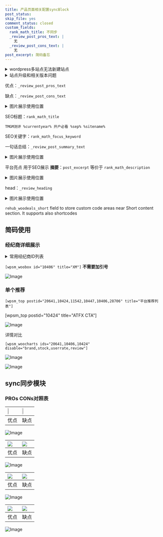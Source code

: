 ```yaml
---
title: 产品页面相关配置syncBlock
post_status: 
skip_file: yes
comment_status: closed
custom_fields:
  rank_math_title: 不同步
  _review_post_pros_text: |
    无
  _review_post_cons_text: |
    无
post_excerpt: 简码备忘
---
```

<details><summary>wordpress多站点无法新建站点</summary>

<li>和报错需要清理cookies一样的原因</li>
<li>wp-config.php里面<code>define( 'SUBDOMAIN_INSTALL', false );//子域名安装</code></li>
<li>新建子站点是用<code>define( 'SUBDOMAIN_INSTALL', true);//子域名安装</code> 完成以后，改成<code>false</code></li>
</details>

<details><summary>站点升级和相关版本问题</summary>

<p>wordpress：5.9.9
woocommerce：7.5.1
出现问题的地方：主题选项里面>><strong>Product layout >>compact style</strong></p>
<p>如何出现没有用过的字段 导致无法保存。先导出配置 然后进行修改，后面再次恢复即可。</p>
<p>出现部分字段无法显示时，需要返回默认布局后，对产品进行保存就好了。</p>
<p></p>
</details>

优点：`_review_post_pros_text`

缺点：`_review_post_cons_text`

<details><summary>图片展示使用位置</summary>

<img src="https://prod-files-secure.s3.us-west-2.amazonaws.com/39ed1227-6d7d-4570-be36-9ccd4a2c4241/f51d3d83-55d4-4bdf-9604-f37ec77ab556/Untitled.png?X-Amz-Algorithm=AWS4-HMAC-SHA256&X-Amz-Content-Sha256=UNSIGNED-PAYLOAD&X-Amz-Credential=ASIAZI2LB466RM46E5OY%2F20250703%2Fus-west-2%2Fs3%2Faws4_request&X-Amz-Date=20250703T225518Z&X-Amz-Expires=3600&X-Amz-Security-Token=IQoJb3JpZ2luX2VjEBYaCXVzLXdlc3QtMiJGMEQCIHu2rMK2E%2B5kt%2BhaUWtkLRY83DZE1YtqlJ8Ju5OwakeQAiAfaWERcYA2UpUKohuZewuENmPbH%2B4yGvEUT6KwKeejFCr%2FAwgfEAAaDDYzNzQyMzE4MzgwNSIMLB5ikBoezog7mG9eKtwDPz70xiO%2B5NBlOt8343%2FYLfYGY3uvXKMR5dcjiG0u8g1kK4q83xkpBg3josJs4f57TqzBqY7SxqlM4coZA2OMtYXvu%2B8OBlIsTO6j2AqCcbhm7QkRk0d7RDPJHw45SocE1nrpYuFnKn4bpYXuI6uW%2FHl%2FOYl7COQ0couM9MeazrRy4GolzFkDrlsZAax1aKEoIeUoZ%2BtCNqe%2BkD0mgxwtfZfN4OtSKkwnAKoD0L9xiwuR8dE44PksPHBFRJRa9qPZl8KyVM2yzGc7t%2FwP9qV0HHLELC79Csy9Ec%2BFNO2BQx4W1065bSWNCmKwO8%2FyY9jilrn%2FG7ic7ic%2BAPh2HxkgqHdZnlugf9b00hLrU6tE3KNVl5tMls1T2a8IrRxZTp5A1y5WGlChFiapyfphjfX%2FlJjrtDGldFdrPx%2FvKHXbzKt%2Bj6MpDEOQGmy7zN9iVDWrBaNyZ4aTTyTLkfNcTfDGNdr4QMdvOz21eVpV6khe3nUjPp71UyYi%2BSHYw5BbghRlP%2Bc3OXbkAX6KmyVhVri3FiQDyYNo13HClkNLPSpyjw48vh4LUwSgr7XuY1%2BDTcMw4WKv6FEv%2FiMmIqf9XmIaENDQ0%2F98RYzWhhB6Nt2sb6p0bPpLH%2Fiy4E6DbRQwk%2FKbwwY6pgGIuYNCuCgH7j%2B0xCjzKXU3kKYhECaBbUyqETQkv5OOGlTdkEKluNqkDH45lt4RWUOJG4nIRirRHqWKwasdI32j%2BXltKtJcfmx5kt%2B7%2BLAv4YA4tKnUiH73Zvf%2FKt4aqYaG27y0RhnUQIMEMmv%2F5MuUkAxXx6xYlqkzZbFNB%2Fl0yc%2FE125KWaTYhQeZngndjiqlY9H9w%2Ful%2Fmbma6xpYJ2Dvw1gvFu3&X-Amz-Signature=f09c99f39eb78746073d555dc72cc77dfe0797eda40b9152ad768c8f3a22f3b1&X-Amz-SignedHeaders=host&x-amz-checksum-mode=ENABLED&x-id=GetObject" alt="Image">
</details>

SEO标题：`rank_math_title`

`TMGM测评 %currentyear% 开户必看 %sep% %sitename%`

SEO关键字：`rank_math_focus_keyword`

一句话总结：`_review_post_summary_text`

<details><summary>图片展示使用位置</summary>

<img src="https://prod-files-secure.s3.us-west-2.amazonaws.com/39ed1227-6d7d-4570-be36-9ccd4a2c4241/4b96a922-296c-4f4e-8630-d1c870cbce01/Untitled.png?X-Amz-Algorithm=AWS4-HMAC-SHA256&X-Amz-Content-Sha256=UNSIGNED-PAYLOAD&X-Amz-Credential=ASIAZI2LB46653PBWXHP%2F20250703%2Fus-west-2%2Fs3%2Faws4_request&X-Amz-Date=20250703T225518Z&X-Amz-Expires=3600&X-Amz-Security-Token=IQoJb3JpZ2luX2VjEBYaCXVzLXdlc3QtMiJHMEUCIQDdz5j0gaqisbbeFIYxWm2xMN51iwrq%2F81spCIlpNuugAIgfavqyb83%2BrErxlWSsLBGneljLqjjmW7D2j%2Bkr8JWzMsq%2FwMIHxAAGgw2Mzc0MjMxODM4MDUiDFaLYzAO5A9jZCZaqyrcA73taTeEXSwaTF2%2Fm5R2ucmeHhFQOfQb009ZTla258F5z9qK0Wvge9veoxcI93i37G1vF5ekl%2Bb7UKtKkQCA3mcUpeOygJcPvekZr8Ad496PxYyeLM83yUgSVhOisU6vIsX%2BB%2FB69NzaxDFWPoMHdehOmYtFh4tYlVq%2FQ9zN7dusX%2FUPj2%2FbagZSVvm%2FE4T4Ka5Z1wKKiGmWEqEMIWnfbVt4YUvdOmfX5OONAXfP2SPbkJzddbMC2DElkvj6p9SoVbe5uX5xGoAQccaxB0pp%2B94kJPBZDh7Do%2ByBiKeo3AT1DQDty2fectovFHwdH%2BeD2gefe3AvQLM11RXMW5x4PuIYjEE9UnQnQnUjBzKvvHfe8zjgb3k4hJlr9uDf1eWexKC%2Brri4WeW1jzc2RnlobWZpFLz3SxiBnDK%2F%2BdCTHtlL%2B71itfc5stTfoE0d0vW3bzOSC3xkDg9p0JvklAj1RCKcVFfj0lSvp4GfSoF%2B%2BCeZfxEAKRWGv%2B9Udj5u8Afbf9LVPWW6NiiNvqvwG8NTx3EY1%2Fe72PDOjKS9CHwtkuaLSgsqxeDtYYbwwbtlLzHVmFHp%2FlXwaUO1Ta4Tlj0g8gJEk68Pas0tgzyQ87Ub8hNnp8fthTp0O3wuz09vMOLym8MGOqUBjwjMMEm7Ca%2Fut%2B42yNUWlukDT3HDbwNuIbjDK%2FU%2Bs%2Fm%2BraLyyAYAInkCO7vbvwFplwosPeE5OJZ0aMi6hxKGjceSUOIHB6NN30%2B759mebuUrpAF9pLjfJ18R4e5D%2Fgq3vXcTCddbWrwX070H9wVnYTdBuHv9ZwoUaIr4kXAoS8Q3jV5d9uDdHfmtcdmf8zhAVEOkMsqeZhRUyg7Xk68R5L31KtXW&X-Amz-Signature=93f208929598439945be9a502bd60140ec5e2ec5f5b577d7a25542846532edd7&X-Amz-SignedHeaders=host&x-amz-checksum-mode=ENABLED&x-id=GetObject" alt="Image">
</details>

平台亮点 用于SEO展示 **摘要**：`post_excerpt`  等价于 `rank_math_description`

<details><summary>图片展示使用位置</summary>

<img src="https://prod-files-secure.s3.us-west-2.amazonaws.com/39ed1227-6d7d-4570-be36-9ccd4a2c4241/1ee11f63-b60a-4dfe-a7a7-d58ff23b5d88/Untitled.png?X-Amz-Algorithm=AWS4-HMAC-SHA256&X-Amz-Content-Sha256=UNSIGNED-PAYLOAD&X-Amz-Credential=ASIAZI2LB466Q3EU57D4%2F20250703%2Fus-west-2%2Fs3%2Faws4_request&X-Amz-Date=20250703T225518Z&X-Amz-Expires=3600&X-Amz-Security-Token=IQoJb3JpZ2luX2VjEBYaCXVzLXdlc3QtMiJGMEQCIBkN3ooEvJ5Vjk5umf15b0DSWecnZY%2FW0ac14okTX%2B%2BpAiBmq6W%2Ff%2B%2B9ONb7Htvb7KSJ7HVZ4CXml19Nabyzd3iSuyr%2FAwgfEAAaDDYzNzQyMzE4MzgwNSIMI4fnSLAuTh3UcR37KtwDSw6KzpZcOox3kOsBMbqpF50Cjr3Iu%2Bi6gm7n4K9y%2B8CllwdQI2DmJRNf09caFZXUwrzf9qRPAQmPnI1xWd8IyZCTv8Hc9vlKJ2E4VBfhKtHQkPXUGUlinr0FdbF5c1nDTSy1IsNR0YH8G5K5D5RmZTyRYrFUnOt3swZcH7EkYuayvhCBoK61WoLHH0gH0BZqekT7UpdLydfxla7TH3JW%2BIPiTeCNJU2qVItFrFONU%2Fa9%2Fjfz1k2Myul5JIrx2XWz6LviHbKu5uv5leeZs98wBKRWsdJDjTJsN02iHUMZKGYLIK68AX5Gb1OafKFjDUB%2FmG0dWLgfcPRzIR%2B4aEnzTG%2BdNnzi5VVc%2FiemW1RD7RAryzgjqSPbnsUtfK3xSwyU%2BqGJjgroSp3iFrzKfXbkp8I9qz2C3ycTT7rJmlJHCmkaFhPfDmm%2BgXO15dqMqVRO2NMt3%2B9gxBxSPUVSn3qos8aRzTnWID5WYHuMy%2B3QGyErW%2FlFd3XRE7JJ9rWjuHOEnzq2EurNmWgDs5BYIpLywOQ9JeBv1U3ovPJftbNo%2F60R00Qx6D8BqCDQzKFRQAOlL6S%2FZ7fMZF2FLAd57H5xqzfaJTzadE0JJd0W1yY%2FnxNuNdnSdYQ%2FGgzFB1swoPKbwwY6pgH6V6GfOQ5bSjdQAg1rCR141ZU%2FfmBvv2DHCyvdY6oq3lAYuhVu6wQS7H1g5sI4lAVm%2BQh5o1aoYBTZBgkaUlbl4XZrHPmyyYMAup%2BOwU1dSz8hV0c1gfIMY8%2BbHzeiSplF1CHPDyyKy%2F34ky0mT3wFZUnw4cHnx0Tki7MCEHfzn8uAliAjq6c6L1CP4OjgrCIzKUrHqnVGU0MiclZfi2PUrQhSr0wV&X-Amz-Signature=1939a6f4f018731622c7fb23083652bb9b0c8d855ae00b12cb0837f87e1a2a09&X-Amz-SignedHeaders=host&x-amz-checksum-mode=ENABLED&x-id=GetObject" alt="Image">
<img src="https://prod-files-secure.s3.us-west-2.amazonaws.com/39ed1227-6d7d-4570-be36-9ccd4a2c4241/ad4118b5-78d8-4fbe-801e-3b29b5d99c01/Untitled.png?X-Amz-Algorithm=AWS4-HMAC-SHA256&X-Amz-Content-Sha256=UNSIGNED-PAYLOAD&X-Amz-Credential=ASIAZI2LB466Q3EU57D4%2F20250703%2Fus-west-2%2Fs3%2Faws4_request&X-Amz-Date=20250703T225518Z&X-Amz-Expires=3600&X-Amz-Security-Token=IQoJb3JpZ2luX2VjEBYaCXVzLXdlc3QtMiJGMEQCIBkN3ooEvJ5Vjk5umf15b0DSWecnZY%2FW0ac14okTX%2B%2BpAiBmq6W%2Ff%2B%2B9ONb7Htvb7KSJ7HVZ4CXml19Nabyzd3iSuyr%2FAwgfEAAaDDYzNzQyMzE4MzgwNSIMI4fnSLAuTh3UcR37KtwDSw6KzpZcOox3kOsBMbqpF50Cjr3Iu%2Bi6gm7n4K9y%2B8CllwdQI2DmJRNf09caFZXUwrzf9qRPAQmPnI1xWd8IyZCTv8Hc9vlKJ2E4VBfhKtHQkPXUGUlinr0FdbF5c1nDTSy1IsNR0YH8G5K5D5RmZTyRYrFUnOt3swZcH7EkYuayvhCBoK61WoLHH0gH0BZqekT7UpdLydfxla7TH3JW%2BIPiTeCNJU2qVItFrFONU%2Fa9%2Fjfz1k2Myul5JIrx2XWz6LviHbKu5uv5leeZs98wBKRWsdJDjTJsN02iHUMZKGYLIK68AX5Gb1OafKFjDUB%2FmG0dWLgfcPRzIR%2B4aEnzTG%2BdNnzi5VVc%2FiemW1RD7RAryzgjqSPbnsUtfK3xSwyU%2BqGJjgroSp3iFrzKfXbkp8I9qz2C3ycTT7rJmlJHCmkaFhPfDmm%2BgXO15dqMqVRO2NMt3%2B9gxBxSPUVSn3qos8aRzTnWID5WYHuMy%2B3QGyErW%2FlFd3XRE7JJ9rWjuHOEnzq2EurNmWgDs5BYIpLywOQ9JeBv1U3ovPJftbNo%2F60R00Qx6D8BqCDQzKFRQAOlL6S%2FZ7fMZF2FLAd57H5xqzfaJTzadE0JJd0W1yY%2FnxNuNdnSdYQ%2FGgzFB1swoPKbwwY6pgH6V6GfOQ5bSjdQAg1rCR141ZU%2FfmBvv2DHCyvdY6oq3lAYuhVu6wQS7H1g5sI4lAVm%2BQh5o1aoYBTZBgkaUlbl4XZrHPmyyYMAup%2BOwU1dSz8hV0c1gfIMY8%2BbHzeiSplF1CHPDyyKy%2F34ky0mT3wFZUnw4cHnx0Tki7MCEHfzn8uAliAjq6c6L1CP4OjgrCIzKUrHqnVGU0MiclZfi2PUrQhSr0wV&X-Amz-Signature=3deba847099ce335b676d715eabc36092620eab0f2ad326bcc1cf4cd5fc14dd4&X-Amz-SignedHeaders=host&x-amz-checksum-mode=ENABLED&x-id=GetObject" alt="Image">
<img src="https://prod-files-secure.s3.us-west-2.amazonaws.com/39ed1227-6d7d-4570-be36-9ccd4a2c4241/a38cf7c9-a79c-4b64-9e94-13589fe0758b/Untitled.png?X-Amz-Algorithm=AWS4-HMAC-SHA256&X-Amz-Content-Sha256=UNSIGNED-PAYLOAD&X-Amz-Credential=ASIAZI2LB466Q3EU57D4%2F20250703%2Fus-west-2%2Fs3%2Faws4_request&X-Amz-Date=20250703T225518Z&X-Amz-Expires=3600&X-Amz-Security-Token=IQoJb3JpZ2luX2VjEBYaCXVzLXdlc3QtMiJGMEQCIBkN3ooEvJ5Vjk5umf15b0DSWecnZY%2FW0ac14okTX%2B%2BpAiBmq6W%2Ff%2B%2B9ONb7Htvb7KSJ7HVZ4CXml19Nabyzd3iSuyr%2FAwgfEAAaDDYzNzQyMzE4MzgwNSIMI4fnSLAuTh3UcR37KtwDSw6KzpZcOox3kOsBMbqpF50Cjr3Iu%2Bi6gm7n4K9y%2B8CllwdQI2DmJRNf09caFZXUwrzf9qRPAQmPnI1xWd8IyZCTv8Hc9vlKJ2E4VBfhKtHQkPXUGUlinr0FdbF5c1nDTSy1IsNR0YH8G5K5D5RmZTyRYrFUnOt3swZcH7EkYuayvhCBoK61WoLHH0gH0BZqekT7UpdLydfxla7TH3JW%2BIPiTeCNJU2qVItFrFONU%2Fa9%2Fjfz1k2Myul5JIrx2XWz6LviHbKu5uv5leeZs98wBKRWsdJDjTJsN02iHUMZKGYLIK68AX5Gb1OafKFjDUB%2FmG0dWLgfcPRzIR%2B4aEnzTG%2BdNnzi5VVc%2FiemW1RD7RAryzgjqSPbnsUtfK3xSwyU%2BqGJjgroSp3iFrzKfXbkp8I9qz2C3ycTT7rJmlJHCmkaFhPfDmm%2BgXO15dqMqVRO2NMt3%2B9gxBxSPUVSn3qos8aRzTnWID5WYHuMy%2B3QGyErW%2FlFd3XRE7JJ9rWjuHOEnzq2EurNmWgDs5BYIpLywOQ9JeBv1U3ovPJftbNo%2F60R00Qx6D8BqCDQzKFRQAOlL6S%2FZ7fMZF2FLAd57H5xqzfaJTzadE0JJd0W1yY%2FnxNuNdnSdYQ%2FGgzFB1swoPKbwwY6pgH6V6GfOQ5bSjdQAg1rCR141ZU%2FfmBvv2DHCyvdY6oq3lAYuhVu6wQS7H1g5sI4lAVm%2BQh5o1aoYBTZBgkaUlbl4XZrHPmyyYMAup%2BOwU1dSz8hV0c1gfIMY8%2BbHzeiSplF1CHPDyyKy%2F34ky0mT3wFZUnw4cHnx0Tki7MCEHfzn8uAliAjq6c6L1CP4OjgrCIzKUrHqnVGU0MiclZfi2PUrQhSr0wV&X-Amz-Signature=6e293622bbb3f15dc442c691193f1648b66cfd2a0ebeba051c7056db67fe4244&X-Amz-SignedHeaders=host&x-amz-checksum-mode=ENABLED&x-id=GetObject" alt="Image">
<img src="https://prod-files-secure.s3.us-west-2.amazonaws.com/39ed1227-6d7d-4570-be36-9ccd4a2c4241/7da6fc1e-d2ac-42ae-8c75-cb5749aa18f6/Untitled.png?X-Amz-Algorithm=AWS4-HMAC-SHA256&X-Amz-Content-Sha256=UNSIGNED-PAYLOAD&X-Amz-Credential=ASIAZI2LB466Q3EU57D4%2F20250703%2Fus-west-2%2Fs3%2Faws4_request&X-Amz-Date=20250703T225518Z&X-Amz-Expires=3600&X-Amz-Security-Token=IQoJb3JpZ2luX2VjEBYaCXVzLXdlc3QtMiJGMEQCIBkN3ooEvJ5Vjk5umf15b0DSWecnZY%2FW0ac14okTX%2B%2BpAiBmq6W%2Ff%2B%2B9ONb7Htvb7KSJ7HVZ4CXml19Nabyzd3iSuyr%2FAwgfEAAaDDYzNzQyMzE4MzgwNSIMI4fnSLAuTh3UcR37KtwDSw6KzpZcOox3kOsBMbqpF50Cjr3Iu%2Bi6gm7n4K9y%2B8CllwdQI2DmJRNf09caFZXUwrzf9qRPAQmPnI1xWd8IyZCTv8Hc9vlKJ2E4VBfhKtHQkPXUGUlinr0FdbF5c1nDTSy1IsNR0YH8G5K5D5RmZTyRYrFUnOt3swZcH7EkYuayvhCBoK61WoLHH0gH0BZqekT7UpdLydfxla7TH3JW%2BIPiTeCNJU2qVItFrFONU%2Fa9%2Fjfz1k2Myul5JIrx2XWz6LviHbKu5uv5leeZs98wBKRWsdJDjTJsN02iHUMZKGYLIK68AX5Gb1OafKFjDUB%2FmG0dWLgfcPRzIR%2B4aEnzTG%2BdNnzi5VVc%2FiemW1RD7RAryzgjqSPbnsUtfK3xSwyU%2BqGJjgroSp3iFrzKfXbkp8I9qz2C3ycTT7rJmlJHCmkaFhPfDmm%2BgXO15dqMqVRO2NMt3%2B9gxBxSPUVSn3qos8aRzTnWID5WYHuMy%2B3QGyErW%2FlFd3XRE7JJ9rWjuHOEnzq2EurNmWgDs5BYIpLywOQ9JeBv1U3ovPJftbNo%2F60R00Qx6D8BqCDQzKFRQAOlL6S%2FZ7fMZF2FLAd57H5xqzfaJTzadE0JJd0W1yY%2FnxNuNdnSdYQ%2FGgzFB1swoPKbwwY6pgH6V6GfOQ5bSjdQAg1rCR141ZU%2FfmBvv2DHCyvdY6oq3lAYuhVu6wQS7H1g5sI4lAVm%2BQh5o1aoYBTZBgkaUlbl4XZrHPmyyYMAup%2BOwU1dSz8hV0c1gfIMY8%2BbHzeiSplF1CHPDyyKy%2F34ky0mT3wFZUnw4cHnx0Tki7MCEHfzn8uAliAjq6c6L1CP4OjgrCIzKUrHqnVGU0MiclZfi2PUrQhSr0wV&X-Amz-Signature=1344c672835843a06275a5568e8fd9e5700bb57f3b0ea1dfd8c637faaf75172f&X-Amz-SignedHeaders=host&x-amz-checksum-mode=ENABLED&x-id=GetObject" alt="Image">
<img src="https://prod-files-secure.s3.us-west-2.amazonaws.com/39ed1227-6d7d-4570-be36-9ccd4a2c4241/7e97f40a-eaee-47f5-b2f9-475f96808fa7/Untitled.png?X-Amz-Algorithm=AWS4-HMAC-SHA256&X-Amz-Content-Sha256=UNSIGNED-PAYLOAD&X-Amz-Credential=ASIAZI2LB466Q3EU57D4%2F20250703%2Fus-west-2%2Fs3%2Faws4_request&X-Amz-Date=20250703T225518Z&X-Amz-Expires=3600&X-Amz-Security-Token=IQoJb3JpZ2luX2VjEBYaCXVzLXdlc3QtMiJGMEQCIBkN3ooEvJ5Vjk5umf15b0DSWecnZY%2FW0ac14okTX%2B%2BpAiBmq6W%2Ff%2B%2B9ONb7Htvb7KSJ7HVZ4CXml19Nabyzd3iSuyr%2FAwgfEAAaDDYzNzQyMzE4MzgwNSIMI4fnSLAuTh3UcR37KtwDSw6KzpZcOox3kOsBMbqpF50Cjr3Iu%2Bi6gm7n4K9y%2B8CllwdQI2DmJRNf09caFZXUwrzf9qRPAQmPnI1xWd8IyZCTv8Hc9vlKJ2E4VBfhKtHQkPXUGUlinr0FdbF5c1nDTSy1IsNR0YH8G5K5D5RmZTyRYrFUnOt3swZcH7EkYuayvhCBoK61WoLHH0gH0BZqekT7UpdLydfxla7TH3JW%2BIPiTeCNJU2qVItFrFONU%2Fa9%2Fjfz1k2Myul5JIrx2XWz6LviHbKu5uv5leeZs98wBKRWsdJDjTJsN02iHUMZKGYLIK68AX5Gb1OafKFjDUB%2FmG0dWLgfcPRzIR%2B4aEnzTG%2BdNnzi5VVc%2FiemW1RD7RAryzgjqSPbnsUtfK3xSwyU%2BqGJjgroSp3iFrzKfXbkp8I9qz2C3ycTT7rJmlJHCmkaFhPfDmm%2BgXO15dqMqVRO2NMt3%2B9gxBxSPUVSn3qos8aRzTnWID5WYHuMy%2B3QGyErW%2FlFd3XRE7JJ9rWjuHOEnzq2EurNmWgDs5BYIpLywOQ9JeBv1U3ovPJftbNo%2F60R00Qx6D8BqCDQzKFRQAOlL6S%2FZ7fMZF2FLAd57H5xqzfaJTzadE0JJd0W1yY%2FnxNuNdnSdYQ%2FGgzFB1swoPKbwwY6pgH6V6GfOQ5bSjdQAg1rCR141ZU%2FfmBvv2DHCyvdY6oq3lAYuhVu6wQS7H1g5sI4lAVm%2BQh5o1aoYBTZBgkaUlbl4XZrHPmyyYMAup%2BOwU1dSz8hV0c1gfIMY8%2BbHzeiSplF1CHPDyyKy%2F34ky0mT3wFZUnw4cHnx0Tki7MCEHfzn8uAliAjq6c6L1CP4OjgrCIzKUrHqnVGU0MiclZfi2PUrQhSr0wV&X-Amz-Signature=a4b5fb0f9af8a05c14039a931f80016effacd5df20fd21a6f746af5faf8b456d&X-Amz-SignedHeaders=host&x-amz-checksum-mode=ENABLED&x-id=GetObject" alt="Image">
</details>

head：`_review_heading`

<details><summary>图片展示使用位置</summary>

<img src="https://prod-files-secure.s3.us-west-2.amazonaws.com/39ed1227-6d7d-4570-be36-9ccd4a2c4241/3a4650ad-9887-415c-889a-edd51fa54f27/Untitled.png?X-Amz-Algorithm=AWS4-HMAC-SHA256&X-Amz-Content-Sha256=UNSIGNED-PAYLOAD&X-Amz-Credential=ASIAZI2LB4666WG5MJN5%2F20250703%2Fus-west-2%2Fs3%2Faws4_request&X-Amz-Date=20250703T225518Z&X-Amz-Expires=3600&X-Amz-Security-Token=IQoJb3JpZ2luX2VjEBYaCXVzLXdlc3QtMiJHMEUCIQDRCPG0Ux%2Bo1NRAskhfBDwq2WLfI47oFsIMdJzmV8xWLQIgYnRQRKOqm25g7MgqGaLeh4Jke329n7%2BtigCqnMv7lqsq%2FwMIHxAAGgw2Mzc0MjMxODM4MDUiDGLJOtGWtI9nHoXg4yrcA1FgztBLnYBGYK1oi21O80dlKEBiIb8pGO%2F0wCkE1GlqeMjadyFQh3cVb4slqnaeQblMyD8E5age3vyDHw%2BEtZJHseA9%2FCq7czZfvAk%2F1uAuAD3ThHfDsrOza08xhIuAy6tW9fQn1I9BamWf4M%2F1I3FNlc2G88%2FXlpNZ%2Fx%2FtYqXZMiNAcIrlh%2BiYj%2BPNVnmmldlDyzETR5MiGuX%2BOfBNA9nCBKKTkp5pFy5BKAH4%2BwkZpYcrwaMtlD6wrzMWZXDmxPexSC2M0TmDTbeYjkvspaQu21nLEH18bF8qfwo%2B0K0pAaMUOoTlyqlwrGD9o65IBV750rxEI0gGj6NYxrw9RLkQofTCbzo5rFO1JL%2F21DBLd9Rc%2BkqmrY2o9940KyWoBiOBoZNhHixRgtf2Ch%2FwXqehrJgLvy5PG2Yircj%2Ft8Y688wOsoL8tMlPnWU8ANdWXHDrrZUs7rJVjkFbKcKeRM9yZ2c4pyHvkDqkRIVTwezqXUEx8TI10Qxk8Y6%2BhnvIMGwfTmQL%2B067N4fNj%2Fq%2FCzBw09P1UlA8RlSMB%2BE2pGWg%2ByVec9uW87PfqFWVhrNb%2B1Hv9QyuJ9LGVlGIDX7TNHcTUylQNWYnE%2FCYCIDxacEFK0cBHfABkgs88iQsMJDym8MGOqUBIM%2FPEBQDwhQAXo0QJIQ7Rl1BFCKIv8eVYcZrXDah5Hlj36ADluO%2Fsr9h7bJ57emLSHAO3LMzwvqhw%2FuCsEZgEqPSdSBtwOds5WGi4%2BB2fcGtvnEtOYYZcIpAE05%2FuuAGpMv42n%2FSzV9OkcUs1GbvnwOauEI2V5sd8np0i2FwnyDjh7RaOBPP8VV%2BUnaibD9g7HwJx%2B1gHAGkPHHroGphMyLEFfrb&X-Amz-Signature=ae85fc55403b61676786be26c7e2b39c5edc1e1008c3f7ff828f7de3fb526aee&X-Amz-SignedHeaders=host&x-amz-checksum-mode=ENABLED&x-id=GetObject" alt="Image">
</details>

`rehub_woodeals_short`	field to store custom code areas near Short content section. It supports also shortcodes



## 简码使用

### 经纪商详细展示

<details><summary>常用经纪商ID列表</summary>

<pre><code class="php">嘉盛 ===> 20641  [wpsm_woobox id="20641" title="嘉盛"]
易信easymarkets ===> 11542  [wpsm_woobox id="11542" title="易信easymarkets"]
ATFX外汇 ===> 10424  [wpsm_woobox id="10424" title="ATFX"]
XM ===> 10406  [wpsm_woobox id="10406" title="XM"]
TMGM ===> 29622  [wpsm_woobox id="29622" title="TMGM"]
HYCM ===> 10447  [wpsm_woobox id="10447" title="HYCM"]
fpmarkets澳福外汇 ===> 20639  [wpsm_woobox id="20639" title="fpmarkets澳福外汇"]</code></pre>
</details>

`[wpsm_woobox id="10406" title="XM"]` **不需要加引号**

![Image](https://prod-files-secure.s3.us-west-2.amazonaws.com/39ed1227-6d7d-4570-be36-9ccd4a2c4241/4f898f9d-0fa7-4e43-acd3-ac6bc7be575a/Untitled.png?X-Amz-Algorithm=AWS4-HMAC-SHA256&X-Amz-Content-Sha256=UNSIGNED-PAYLOAD&X-Amz-Credential=ASIAZI2LB4662YECX2BR%2F20250703%2Fus-west-2%2Fs3%2Faws4_request&X-Amz-Date=20250703T225517Z&X-Amz-Expires=3600&X-Amz-Security-Token=IQoJb3JpZ2luX2VjEBYaCXVzLXdlc3QtMiJGMEQCIHTIyuQNS31SJuJHPwYIAjffHjmU%2FkdJVdnPYfSFQetXAiASzxQavWYjK%2FBVQen3BPd0oSmTpVAsIbm9vC%2BMbHaU2ir%2FAwgfEAAaDDYzNzQyMzE4MzgwNSIM7M5ng0R7YnIwMQC5KtwDvoOiLwHqyuWbxegenXs7loaJTx9PZn7Lk9W3S8EGKpKyB929KqWN5CxW0WjDRwwKQkuaMbDKd7MVkRy143Z2vQqJccHiR%2F2hhfI173CcJzR76mbudyoWFclVNeOtR%2FNzi6Yu%2Bgsvy5gTJNm4zfU5Fde56SZFujw1K0FOEi9iffb64oozw%2BHtiviQuKX0J6Ap31t7XRk1Kuf%2F32AtLYEQFJLUUF78%2BxpOKYsJzOLa2wUvwds%2BgB0BaBomnm433dTWlDFTmZrPoAcNyT5TLcqm5G3AcgjvG8IYt7%2BXmRfFjL0220Ft5cbZdsOmJbJLAUhqk%2FvR0fkNkUuREs%2FDYD9T5ddoWS6P5ZdTzBG%2Bvx6lshYIpADEqeoiw3SjB8yvEKj0f%2BwIwyTq0dKYuUmvfctjORwYVPMR9KVnJvfYmP2%2BScGZb3w71QU5hRqXcC0KuAFneCPxE8lsfvE9bJIY8%2BUVKdu2UUzEwqpi%2FEgElyeNH4I5r%2Ffng1v%2FiEdfnuxVR0TypOD0m%2BXoErZAnHa5FhCPq1HA2QT68M5KE4QHjStjhLalRgytou4gzgPp9IJ%2FTy1l7KB%2ByflfMS%2FEWzbNbaEAXDeGFZJFKxaMBd0O5y%2FGQxsS9E1MjdUfqGgYE1ow4%2FKbwwY6pgHSpuGlSr81WRuHrSzvPfJPg%2BtH6Ut1XDyXmDPdQE2g%2Fb%2BhiIPnEO41M06YoBQ2vdQHqpihJ5aoaEsUM0hE4B8RWtR2Om0T70u5nAP26UWuLlp1A8wd5%2B6Pmd%2BThyWYWD%2FYKZdkmYOM9ZotaICU6h0xrmH4EXyAWUoP5k%2FOYx%2F5oX%2F5CJDhPv99%2BrZAA%2FYuLxXLhTyL8TyDVBPkx4Yni4%2BxgozbgClg&X-Amz-Signature=478e2ced2e46aaf03713727019b218744e59933fdbc53d84adb0a3b0295f3673&X-Amz-SignedHeaders=host&x-amz-checksum-mode=ENABLED&x-id=GetObject)

### 单个推荐
`[wpsm_top postid="20641,10424,11542,10447,10406,28706" title="平台推荐列表"]`

[wpsm_top postid="10424" title="ATFX CTA"]

![Image](https://prod-files-secure.s3.us-west-2.amazonaws.com/39ed1227-6d7d-4570-be36-9ccd4a2c4241/5ac620dc-51a8-48b6-b55d-91f47299193c/Untitled.png?X-Amz-Algorithm=AWS4-HMAC-SHA256&X-Amz-Content-Sha256=UNSIGNED-PAYLOAD&X-Amz-Credential=ASIAZI2LB4662YECX2BR%2F20250703%2Fus-west-2%2Fs3%2Faws4_request&X-Amz-Date=20250703T225517Z&X-Amz-Expires=3600&X-Amz-Security-Token=IQoJb3JpZ2luX2VjEBYaCXVzLXdlc3QtMiJGMEQCIHTIyuQNS31SJuJHPwYIAjffHjmU%2FkdJVdnPYfSFQetXAiASzxQavWYjK%2FBVQen3BPd0oSmTpVAsIbm9vC%2BMbHaU2ir%2FAwgfEAAaDDYzNzQyMzE4MzgwNSIM7M5ng0R7YnIwMQC5KtwDvoOiLwHqyuWbxegenXs7loaJTx9PZn7Lk9W3S8EGKpKyB929KqWN5CxW0WjDRwwKQkuaMbDKd7MVkRy143Z2vQqJccHiR%2F2hhfI173CcJzR76mbudyoWFclVNeOtR%2FNzi6Yu%2Bgsvy5gTJNm4zfU5Fde56SZFujw1K0FOEi9iffb64oozw%2BHtiviQuKX0J6Ap31t7XRk1Kuf%2F32AtLYEQFJLUUF78%2BxpOKYsJzOLa2wUvwds%2BgB0BaBomnm433dTWlDFTmZrPoAcNyT5TLcqm5G3AcgjvG8IYt7%2BXmRfFjL0220Ft5cbZdsOmJbJLAUhqk%2FvR0fkNkUuREs%2FDYD9T5ddoWS6P5ZdTzBG%2Bvx6lshYIpADEqeoiw3SjB8yvEKj0f%2BwIwyTq0dKYuUmvfctjORwYVPMR9KVnJvfYmP2%2BScGZb3w71QU5hRqXcC0KuAFneCPxE8lsfvE9bJIY8%2BUVKdu2UUzEwqpi%2FEgElyeNH4I5r%2Ffng1v%2FiEdfnuxVR0TypOD0m%2BXoErZAnHa5FhCPq1HA2QT68M5KE4QHjStjhLalRgytou4gzgPp9IJ%2FTy1l7KB%2ByflfMS%2FEWzbNbaEAXDeGFZJFKxaMBd0O5y%2FGQxsS9E1MjdUfqGgYE1ow4%2FKbwwY6pgHSpuGlSr81WRuHrSzvPfJPg%2BtH6Ut1XDyXmDPdQE2g%2Fb%2BhiIPnEO41M06YoBQ2vdQHqpihJ5aoaEsUM0hE4B8RWtR2Om0T70u5nAP26UWuLlp1A8wd5%2B6Pmd%2BThyWYWD%2FYKZdkmYOM9ZotaICU6h0xrmH4EXyAWUoP5k%2FOYx%2F5oX%2F5CJDhPv99%2BrZAA%2FYuLxXLhTyL8TyDVBPkx4Yni4%2BxgozbgClg&X-Amz-Signature=b496f9026197eade2ac5cbb49f1813160bfd6961dde789cd2539d98c25d3a335&X-Amz-SignedHeaders=host&x-amz-checksum-mode=ENABLED&x-id=GetObject)

详情对比

`[wpsm_woocharts ids="20641,10406,10424" disable="brand,stock,userrate,review"]`

![Image](https://prod-files-secure.s3.us-west-2.amazonaws.com/39ed1227-6d7d-4570-be36-9ccd4a2c4241/bf3ba45f-b9f3-4295-8aef-b4a495fd25f4/Untitled.png?X-Amz-Algorithm=AWS4-HMAC-SHA256&X-Amz-Content-Sha256=UNSIGNED-PAYLOAD&X-Amz-Credential=ASIAZI2LB4662YECX2BR%2F20250703%2Fus-west-2%2Fs3%2Faws4_request&X-Amz-Date=20250703T225517Z&X-Amz-Expires=3600&X-Amz-Security-Token=IQoJb3JpZ2luX2VjEBYaCXVzLXdlc3QtMiJGMEQCIHTIyuQNS31SJuJHPwYIAjffHjmU%2FkdJVdnPYfSFQetXAiASzxQavWYjK%2FBVQen3BPd0oSmTpVAsIbm9vC%2BMbHaU2ir%2FAwgfEAAaDDYzNzQyMzE4MzgwNSIM7M5ng0R7YnIwMQC5KtwDvoOiLwHqyuWbxegenXs7loaJTx9PZn7Lk9W3S8EGKpKyB929KqWN5CxW0WjDRwwKQkuaMbDKd7MVkRy143Z2vQqJccHiR%2F2hhfI173CcJzR76mbudyoWFclVNeOtR%2FNzi6Yu%2Bgsvy5gTJNm4zfU5Fde56SZFujw1K0FOEi9iffb64oozw%2BHtiviQuKX0J6Ap31t7XRk1Kuf%2F32AtLYEQFJLUUF78%2BxpOKYsJzOLa2wUvwds%2BgB0BaBomnm433dTWlDFTmZrPoAcNyT5TLcqm5G3AcgjvG8IYt7%2BXmRfFjL0220Ft5cbZdsOmJbJLAUhqk%2FvR0fkNkUuREs%2FDYD9T5ddoWS6P5ZdTzBG%2Bvx6lshYIpADEqeoiw3SjB8yvEKj0f%2BwIwyTq0dKYuUmvfctjORwYVPMR9KVnJvfYmP2%2BScGZb3w71QU5hRqXcC0KuAFneCPxE8lsfvE9bJIY8%2BUVKdu2UUzEwqpi%2FEgElyeNH4I5r%2Ffng1v%2FiEdfnuxVR0TypOD0m%2BXoErZAnHa5FhCPq1HA2QT68M5KE4QHjStjhLalRgytou4gzgPp9IJ%2FTy1l7KB%2ByflfMS%2FEWzbNbaEAXDeGFZJFKxaMBd0O5y%2FGQxsS9E1MjdUfqGgYE1ow4%2FKbwwY6pgHSpuGlSr81WRuHrSzvPfJPg%2BtH6Ut1XDyXmDPdQE2g%2Fb%2BhiIPnEO41M06YoBQ2vdQHqpihJ5aoaEsUM0hE4B8RWtR2Om0T70u5nAP26UWuLlp1A8wd5%2B6Pmd%2BThyWYWD%2FYKZdkmYOM9ZotaICU6h0xrmH4EXyAWUoP5k%2FOYx%2F5oX%2F5CJDhPv99%2BrZAA%2FYuLxXLhTyL8TyDVBPkx4Yni4%2BxgozbgClg&X-Amz-Signature=b583e8e7424fbf1bb62a8a2ff0a70f41174f0e7fc79978260280d0786af42058&X-Amz-SignedHeaders=host&x-amz-checksum-mode=ENABLED&x-id=GetObject)

![Image](https://prod-files-secure.s3.us-west-2.amazonaws.com/39ed1227-6d7d-4570-be36-9ccd4a2c4241/30bc56ef-f383-4b48-9768-2ebc9e436ec0/Untitled.png?X-Amz-Algorithm=AWS4-HMAC-SHA256&X-Amz-Content-Sha256=UNSIGNED-PAYLOAD&X-Amz-Credential=ASIAZI2LB4662YECX2BR%2F20250703%2Fus-west-2%2Fs3%2Faws4_request&X-Amz-Date=20250703T225517Z&X-Amz-Expires=3600&X-Amz-Security-Token=IQoJb3JpZ2luX2VjEBYaCXVzLXdlc3QtMiJGMEQCIHTIyuQNS31SJuJHPwYIAjffHjmU%2FkdJVdnPYfSFQetXAiASzxQavWYjK%2FBVQen3BPd0oSmTpVAsIbm9vC%2BMbHaU2ir%2FAwgfEAAaDDYzNzQyMzE4MzgwNSIM7M5ng0R7YnIwMQC5KtwDvoOiLwHqyuWbxegenXs7loaJTx9PZn7Lk9W3S8EGKpKyB929KqWN5CxW0WjDRwwKQkuaMbDKd7MVkRy143Z2vQqJccHiR%2F2hhfI173CcJzR76mbudyoWFclVNeOtR%2FNzi6Yu%2Bgsvy5gTJNm4zfU5Fde56SZFujw1K0FOEi9iffb64oozw%2BHtiviQuKX0J6Ap31t7XRk1Kuf%2F32AtLYEQFJLUUF78%2BxpOKYsJzOLa2wUvwds%2BgB0BaBomnm433dTWlDFTmZrPoAcNyT5TLcqm5G3AcgjvG8IYt7%2BXmRfFjL0220Ft5cbZdsOmJbJLAUhqk%2FvR0fkNkUuREs%2FDYD9T5ddoWS6P5ZdTzBG%2Bvx6lshYIpADEqeoiw3SjB8yvEKj0f%2BwIwyTq0dKYuUmvfctjORwYVPMR9KVnJvfYmP2%2BScGZb3w71QU5hRqXcC0KuAFneCPxE8lsfvE9bJIY8%2BUVKdu2UUzEwqpi%2FEgElyeNH4I5r%2Ffng1v%2FiEdfnuxVR0TypOD0m%2BXoErZAnHa5FhCPq1HA2QT68M5KE4QHjStjhLalRgytou4gzgPp9IJ%2FTy1l7KB%2ByflfMS%2FEWzbNbaEAXDeGFZJFKxaMBd0O5y%2FGQxsS9E1MjdUfqGgYE1ow4%2FKbwwY6pgHSpuGlSr81WRuHrSzvPfJPg%2BtH6Ut1XDyXmDPdQE2g%2Fb%2BhiIPnEO41M06YoBQ2vdQHqpihJ5aoaEsUM0hE4B8RWtR2Om0T70u5nAP26UWuLlp1A8wd5%2B6Pmd%2BThyWYWD%2FYKZdkmYOM9ZotaICU6h0xrmH4EXyAWUoP5k%2FOYx%2F5oX%2F5CJDhPv99%2BrZAA%2FYuLxXLhTyL8TyDVBPkx4Yni4%2BxgozbgClg&X-Amz-Signature=04cbcca3bfa08772aab9b6c9b748eb7cf11785584c6815dadee38a35cacc5acb&X-Amz-SignedHeaders=host&x-amz-checksum-mode=ENABLED&x-id=GetObject)

## sync同步模块

### PROs CONs对照表

| <img src="https://cdn.ifttt.fun/gh/jarlin8/OSS@main/icons/customize/pros.svg" height="auto" width="37.3%"> | <img src="https://cdn.ifttt.fun/gh/jarlin8/OSS@main/icons/customize/cons.svg" height="auto" width="28.8%"> |
| :--- | :--- |
| 优点 | 缺点 |

![Image](https://prod-files-secure.s3.us-west-2.amazonaws.com/39ed1227-6d7d-4570-be36-9ccd4a2c4241/8742b755-dfb5-4004-9a5f-d6e561664bd8/Untitled.png?X-Amz-Algorithm=AWS4-HMAC-SHA256&X-Amz-Content-Sha256=UNSIGNED-PAYLOAD&X-Amz-Credential=ASIAZI2LB4662YECX2BR%2F20250703%2Fus-west-2%2Fs3%2Faws4_request&X-Amz-Date=20250703T225517Z&X-Amz-Expires=3600&X-Amz-Security-Token=IQoJb3JpZ2luX2VjEBYaCXVzLXdlc3QtMiJGMEQCIHTIyuQNS31SJuJHPwYIAjffHjmU%2FkdJVdnPYfSFQetXAiASzxQavWYjK%2FBVQen3BPd0oSmTpVAsIbm9vC%2BMbHaU2ir%2FAwgfEAAaDDYzNzQyMzE4MzgwNSIM7M5ng0R7YnIwMQC5KtwDvoOiLwHqyuWbxegenXs7loaJTx9PZn7Lk9W3S8EGKpKyB929KqWN5CxW0WjDRwwKQkuaMbDKd7MVkRy143Z2vQqJccHiR%2F2hhfI173CcJzR76mbudyoWFclVNeOtR%2FNzi6Yu%2Bgsvy5gTJNm4zfU5Fde56SZFujw1K0FOEi9iffb64oozw%2BHtiviQuKX0J6Ap31t7XRk1Kuf%2F32AtLYEQFJLUUF78%2BxpOKYsJzOLa2wUvwds%2BgB0BaBomnm433dTWlDFTmZrPoAcNyT5TLcqm5G3AcgjvG8IYt7%2BXmRfFjL0220Ft5cbZdsOmJbJLAUhqk%2FvR0fkNkUuREs%2FDYD9T5ddoWS6P5ZdTzBG%2Bvx6lshYIpADEqeoiw3SjB8yvEKj0f%2BwIwyTq0dKYuUmvfctjORwYVPMR9KVnJvfYmP2%2BScGZb3w71QU5hRqXcC0KuAFneCPxE8lsfvE9bJIY8%2BUVKdu2UUzEwqpi%2FEgElyeNH4I5r%2Ffng1v%2FiEdfnuxVR0TypOD0m%2BXoErZAnHa5FhCPq1HA2QT68M5KE4QHjStjhLalRgytou4gzgPp9IJ%2FTy1l7KB%2ByflfMS%2FEWzbNbaEAXDeGFZJFKxaMBd0O5y%2FGQxsS9E1MjdUfqGgYE1ow4%2FKbwwY6pgHSpuGlSr81WRuHrSzvPfJPg%2BtH6Ut1XDyXmDPdQE2g%2Fb%2BhiIPnEO41M06YoBQ2vdQHqpihJ5aoaEsUM0hE4B8RWtR2Om0T70u5nAP26UWuLlp1A8wd5%2B6Pmd%2BThyWYWD%2FYKZdkmYOM9ZotaICU6h0xrmH4EXyAWUoP5k%2FOYx%2F5oX%2F5CJDhPv99%2BrZAA%2FYuLxXLhTyL8TyDVBPkx4Yni4%2BxgozbgClg&X-Amz-Signature=ae41b6b109d2baedb11d42f49be95874d38a11bf1a920004a9ea9338716d28b7&X-Amz-SignedHeaders=host&x-amz-checksum-mode=ENABLED&x-id=GetObject)

| <img src="https://cdn.ifttt.fun/gh/jarlin8/OSS@main/icons/customize/pros1.svg" height="auto"> | <img src="https://cdn.ifttt.fun/gh/jarlin8/OSS@main/icons/customize/cons1.svg" height="auto"> |
| :--- | :--- |
| 优点 | 缺点 |

![Image](https://prod-files-secure.s3.us-west-2.amazonaws.com/39ed1227-6d7d-4570-be36-9ccd4a2c4241/806358f8-c9c4-4e17-bb35-c6c76a5397a5/Untitled.png?X-Amz-Algorithm=AWS4-HMAC-SHA256&X-Amz-Content-Sha256=UNSIGNED-PAYLOAD&X-Amz-Credential=ASIAZI2LB4662YECX2BR%2F20250703%2Fus-west-2%2Fs3%2Faws4_request&X-Amz-Date=20250703T225517Z&X-Amz-Expires=3600&X-Amz-Security-Token=IQoJb3JpZ2luX2VjEBYaCXVzLXdlc3QtMiJGMEQCIHTIyuQNS31SJuJHPwYIAjffHjmU%2FkdJVdnPYfSFQetXAiASzxQavWYjK%2FBVQen3BPd0oSmTpVAsIbm9vC%2BMbHaU2ir%2FAwgfEAAaDDYzNzQyMzE4MzgwNSIM7M5ng0R7YnIwMQC5KtwDvoOiLwHqyuWbxegenXs7loaJTx9PZn7Lk9W3S8EGKpKyB929KqWN5CxW0WjDRwwKQkuaMbDKd7MVkRy143Z2vQqJccHiR%2F2hhfI173CcJzR76mbudyoWFclVNeOtR%2FNzi6Yu%2Bgsvy5gTJNm4zfU5Fde56SZFujw1K0FOEi9iffb64oozw%2BHtiviQuKX0J6Ap31t7XRk1Kuf%2F32AtLYEQFJLUUF78%2BxpOKYsJzOLa2wUvwds%2BgB0BaBomnm433dTWlDFTmZrPoAcNyT5TLcqm5G3AcgjvG8IYt7%2BXmRfFjL0220Ft5cbZdsOmJbJLAUhqk%2FvR0fkNkUuREs%2FDYD9T5ddoWS6P5ZdTzBG%2Bvx6lshYIpADEqeoiw3SjB8yvEKj0f%2BwIwyTq0dKYuUmvfctjORwYVPMR9KVnJvfYmP2%2BScGZb3w71QU5hRqXcC0KuAFneCPxE8lsfvE9bJIY8%2BUVKdu2UUzEwqpi%2FEgElyeNH4I5r%2Ffng1v%2FiEdfnuxVR0TypOD0m%2BXoErZAnHa5FhCPq1HA2QT68M5KE4QHjStjhLalRgytou4gzgPp9IJ%2FTy1l7KB%2ByflfMS%2FEWzbNbaEAXDeGFZJFKxaMBd0O5y%2FGQxsS9E1MjdUfqGgYE1ow4%2FKbwwY6pgHSpuGlSr81WRuHrSzvPfJPg%2BtH6Ut1XDyXmDPdQE2g%2Fb%2BhiIPnEO41M06YoBQ2vdQHqpihJ5aoaEsUM0hE4B8RWtR2Om0T70u5nAP26UWuLlp1A8wd5%2B6Pmd%2BThyWYWD%2FYKZdkmYOM9ZotaICU6h0xrmH4EXyAWUoP5k%2FOYx%2F5oX%2F5CJDhPv99%2BrZAA%2FYuLxXLhTyL8TyDVBPkx4Yni4%2BxgozbgClg&X-Amz-Signature=fff29a8fcc80651165f63ab05d58ec9d08f8d69c4221ba59c65466a2d35173cb&X-Amz-SignedHeaders=host&x-amz-checksum-mode=ENABLED&x-id=GetObject)

| <img src="https://cdn.ifttt.fun/gh/jarlin8/OSS@main/icons/customize/pros2.svg" height="auto"> | <img src="https://cdn.ifttt.fun/gh/jarlin8/OSS@main/icons/customize/cons2.svg" height="auto"> |
| :--- | :--- |
| 优点 | 缺点 |

![Image](https://prod-files-secure.s3.us-west-2.amazonaws.com/39ed1227-6d7d-4570-be36-9ccd4a2c4241/a9245ec9-70dd-4005-b534-0d54315fc5f3/Untitled.png?X-Amz-Algorithm=AWS4-HMAC-SHA256&X-Amz-Content-Sha256=UNSIGNED-PAYLOAD&X-Amz-Credential=ASIAZI2LB4662YECX2BR%2F20250703%2Fus-west-2%2Fs3%2Faws4_request&X-Amz-Date=20250703T225517Z&X-Amz-Expires=3600&X-Amz-Security-Token=IQoJb3JpZ2luX2VjEBYaCXVzLXdlc3QtMiJGMEQCIHTIyuQNS31SJuJHPwYIAjffHjmU%2FkdJVdnPYfSFQetXAiASzxQavWYjK%2FBVQen3BPd0oSmTpVAsIbm9vC%2BMbHaU2ir%2FAwgfEAAaDDYzNzQyMzE4MzgwNSIM7M5ng0R7YnIwMQC5KtwDvoOiLwHqyuWbxegenXs7loaJTx9PZn7Lk9W3S8EGKpKyB929KqWN5CxW0WjDRwwKQkuaMbDKd7MVkRy143Z2vQqJccHiR%2F2hhfI173CcJzR76mbudyoWFclVNeOtR%2FNzi6Yu%2Bgsvy5gTJNm4zfU5Fde56SZFujw1K0FOEi9iffb64oozw%2BHtiviQuKX0J6Ap31t7XRk1Kuf%2F32AtLYEQFJLUUF78%2BxpOKYsJzOLa2wUvwds%2BgB0BaBomnm433dTWlDFTmZrPoAcNyT5TLcqm5G3AcgjvG8IYt7%2BXmRfFjL0220Ft5cbZdsOmJbJLAUhqk%2FvR0fkNkUuREs%2FDYD9T5ddoWS6P5ZdTzBG%2Bvx6lshYIpADEqeoiw3SjB8yvEKj0f%2BwIwyTq0dKYuUmvfctjORwYVPMR9KVnJvfYmP2%2BScGZb3w71QU5hRqXcC0KuAFneCPxE8lsfvE9bJIY8%2BUVKdu2UUzEwqpi%2FEgElyeNH4I5r%2Ffng1v%2FiEdfnuxVR0TypOD0m%2BXoErZAnHa5FhCPq1HA2QT68M5KE4QHjStjhLalRgytou4gzgPp9IJ%2FTy1l7KB%2ByflfMS%2FEWzbNbaEAXDeGFZJFKxaMBd0O5y%2FGQxsS9E1MjdUfqGgYE1ow4%2FKbwwY6pgHSpuGlSr81WRuHrSzvPfJPg%2BtH6Ut1XDyXmDPdQE2g%2Fb%2BhiIPnEO41M06YoBQ2vdQHqpihJ5aoaEsUM0hE4B8RWtR2Om0T70u5nAP26UWuLlp1A8wd5%2B6Pmd%2BThyWYWD%2FYKZdkmYOM9ZotaICU6h0xrmH4EXyAWUoP5k%2FOYx%2F5oX%2F5CJDhPv99%2BrZAA%2FYuLxXLhTyL8TyDVBPkx4Yni4%2BxgozbgClg&X-Amz-Signature=b19c995def8f1c31999401c1972fab4d507d9087e84a2f2b12be9241c63a012f&X-Amz-SignedHeaders=host&x-amz-checksum-mode=ENABLED&x-id=GetObject)

| <img src="https://cdn.ifttt.fun/gh/jarlin8/OSS@main/icons/customize/pros3.svg" height="auto"> | <img src="https://cdn.ifttt.fun/gh/jarlin8/OSS@main/icons/customize/cons3.svg" height="auto"> |
| :--- | :--- |
| 优点 | 缺点 |

![Image](https://prod-files-secure.s3.us-west-2.amazonaws.com/39ed1227-6d7d-4570-be36-9ccd4a2c4241/e1e580a2-2e5c-4780-9ff4-19c318fc2284/Untitled.png?X-Amz-Algorithm=AWS4-HMAC-SHA256&X-Amz-Content-Sha256=UNSIGNED-PAYLOAD&X-Amz-Credential=ASIAZI2LB4662YECX2BR%2F20250703%2Fus-west-2%2Fs3%2Faws4_request&X-Amz-Date=20250703T225517Z&X-Amz-Expires=3600&X-Amz-Security-Token=IQoJb3JpZ2luX2VjEBYaCXVzLXdlc3QtMiJGMEQCIHTIyuQNS31SJuJHPwYIAjffHjmU%2FkdJVdnPYfSFQetXAiASzxQavWYjK%2FBVQen3BPd0oSmTpVAsIbm9vC%2BMbHaU2ir%2FAwgfEAAaDDYzNzQyMzE4MzgwNSIM7M5ng0R7YnIwMQC5KtwDvoOiLwHqyuWbxegenXs7loaJTx9PZn7Lk9W3S8EGKpKyB929KqWN5CxW0WjDRwwKQkuaMbDKd7MVkRy143Z2vQqJccHiR%2F2hhfI173CcJzR76mbudyoWFclVNeOtR%2FNzi6Yu%2Bgsvy5gTJNm4zfU5Fde56SZFujw1K0FOEi9iffb64oozw%2BHtiviQuKX0J6Ap31t7XRk1Kuf%2F32AtLYEQFJLUUF78%2BxpOKYsJzOLa2wUvwds%2BgB0BaBomnm433dTWlDFTmZrPoAcNyT5TLcqm5G3AcgjvG8IYt7%2BXmRfFjL0220Ft5cbZdsOmJbJLAUhqk%2FvR0fkNkUuREs%2FDYD9T5ddoWS6P5ZdTzBG%2Bvx6lshYIpADEqeoiw3SjB8yvEKj0f%2BwIwyTq0dKYuUmvfctjORwYVPMR9KVnJvfYmP2%2BScGZb3w71QU5hRqXcC0KuAFneCPxE8lsfvE9bJIY8%2BUVKdu2UUzEwqpi%2FEgElyeNH4I5r%2Ffng1v%2FiEdfnuxVR0TypOD0m%2BXoErZAnHa5FhCPq1HA2QT68M5KE4QHjStjhLalRgytou4gzgPp9IJ%2FTy1l7KB%2ByflfMS%2FEWzbNbaEAXDeGFZJFKxaMBd0O5y%2FGQxsS9E1MjdUfqGgYE1ow4%2FKbwwY6pgHSpuGlSr81WRuHrSzvPfJPg%2BtH6Ut1XDyXmDPdQE2g%2Fb%2BhiIPnEO41M06YoBQ2vdQHqpihJ5aoaEsUM0hE4B8RWtR2Om0T70u5nAP26UWuLlp1A8wd5%2B6Pmd%2BThyWYWD%2FYKZdkmYOM9ZotaICU6h0xrmH4EXyAWUoP5k%2FOYx%2F5oX%2F5CJDhPv99%2BrZAA%2FYuLxXLhTyL8TyDVBPkx4Yni4%2BxgozbgClg&X-Amz-Signature=bb8b01d0dc5271dde65b3a4d2038a8e6cd315bba2e59c759fb4f3997c6a9fb40&X-Amz-SignedHeaders=host&x-amz-checksum-mode=ENABLED&x-id=GetObject)